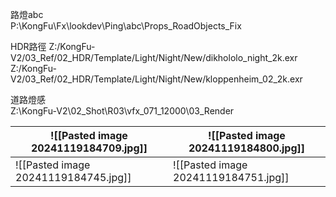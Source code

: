 路燈abc  
P:\KongFu\Fx\lookdev\Ping\abc\Props_RoadObjects_Fix

HDR路徑
Z:/KongFu-V2/03_Ref/02_HDR/Template/Light/Night/New/dikhololo_night_2k.exr
Z:/KongFu-V2/03_Ref/02_HDR/Template/Light/Night/New/kloppenheim_02_2k.exr

道路燈感  
Z:\KongFu-V2\02_Shot\R03\vfx_071_12000\03_Render

| ![[Pasted image 20241119184709.jpg]] | ![[Pasted image 20241119184800.jpg]] |
| ------------------------------------ | ------------------------------------ |
| ![[Pasted image 20241119184745.jpg]] | ![[Pasted image 20241119184751.jpg]] |
